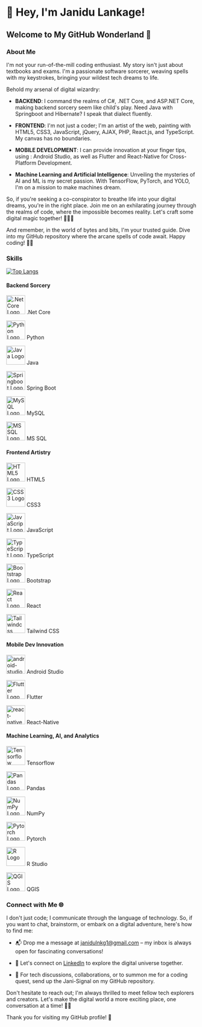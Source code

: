 # 👋 Hey, I'm Janidu Lankage!

## Welcome to My GitHub Wonderland 🚀

### About Me

I'm not your run-of-the-mill coding enthusiast. My story isn't just about textbooks and exams. I'm a passionate software sorcerer, weaving spells with my keystrokes, bringing your wildest tech dreams to life.

Behold my arsenal of digital wizardry:

- **BACKEND**: I command the realms of C#, .NET Core, and ASP.NET Core, making backend sorcery seem like child's play. Need Java with Springboot and Hibernate? I speak that dialect fluently.

- **FRONTEND**: I'm not just a coder; I'm an artist of the web, painting with HTML5, CSS3, JavaScript, jQuery, AJAX, PHP, React.js, and TypeScript. My canvas has no boundaries.

- **MOBILE DEVELOPMENT**: I can provide innovation at your finger tips,  using : Android Studio, as well as Flutter and React-Native for Cross-Platform Development.

- **Machine Learning and Artificial Intelligence**: Unveiling the mysteries of AI and ML is my secret passion. With TensorFlow, PyTorch, and YOLO, I'm on a mission to make machines dream.

So, if you're seeking a co-conspirator to breathe life into your digital dreams, you're in the right place. Join me on an exhilarating journey through the realms of code, where the impossible becomes reality. Let's craft some digital magic together! 🧙‍♂️✨

And remember, in the world of bytes and bits, I'm your trusted guide. Dive into my GitHub repository where the arcane spells of code await. Happy coding! 🚀🌟

### Skills

[![Top Langs](https://github-readme-stats.vercel.app/api/top-langs/?username=janidulnkg1)](https://github.com/anuraghazra/github-readme-stats)

#### Backend Sorcery

<img src="https://cdn.jsdelivr.net/gh/devicons/devicon/icons/dot-net/dot-net-original.svg" alt=".Net Core Logo" width="50" height="50"> .Net Core

<img src="https://cdn.jsdelivr.net/gh/devicons/devicon/icons/python/python-original.svg" alt="Python Logo" width="50" height="50"> Python

<img src="https://cdn.jsdelivr.net/gh/devicons/devicon/icons/java/java-original.svg" alt="Java Logo" width="50" height="50"> Java

<img src="https://cdn.jsdelivr.net/gh/devicons/devicon/icons/spring/spring-original.svg" alt="Springboot Logo" width="50" height="50"> Spring Boot

<img src="https://cdn.jsdelivr.net/gh/devicons/devicon/icons/mysql/mysql-original.svg" alt="MySQL Logo" width="50" height="50"> MySQL

<img src="https://cdn.jsdelivr.net/gh/devicons/devicon/icons/microsoftsqlserver/microsoftsqlserver-plain.svg" alt="MSSQL Logo" width="50" height="50"> MS SQL

#### Frontend Artistry

<img src="https://cdn.jsdelivr.net/gh/devicons/devicon/icons/html5/html5-original.svg" alt="HTML5 Logo" width="50" height="50"> HTML5

<img src="https://cdn.jsdelivr.net/gh/devicons/devicon/icons/css3/css3-original.svg" alt="CSS3 Logo" width="50" height="50"> CSS3

<img src="https://cdn.jsdelivr.net/gh/devicons/devicon/icons/javascript/javascript-original.svg" alt="JavaScript Logo" width="50" height="50"> JavaScript

<img src="https://www.vectorlogo.zone/logos/typescriptlang/typescriptlang-icon.svg" alt="TypeScript Logo" width="50" height="50"> TypeScript

<img src="https://cdn.jsdelivr.net/gh/devicons/devicon/icons/bootstrap/bootstrap-original.svg" alt="Bootstrap Logo" width="50" height="50"> Bootstrap

<img src="https://cdn.jsdelivr.net/gh/devicons/devicon/icons/react/react-original.svg" alt="React Logo" width="50" height="50"> React

<img src="https://upload.wikimedia.org/wikipedia/commons/d/d5/Tailwind_CSS_Logo.svg" alt="Tailwindcss Logo" width="50" height="50"> Tailwind CSS

#### Mobile Dev Innovation

<img src="https://img.icons8.com/color/48/android-studio--v3.png" alt="android-studio logo" width="50" height="50"> Android Studio

<img src="https://img.icons8.com/external-tal-revivo-color-tal-revivo/24/external-flutter-is-an-open-source-mobile-application-development-framework-created-by-google-logo-color-tal-revivo.png" alt="Flutter Logo"  width="50" height="50"> Flutter

<img src="https://img.icons8.com/cute-clipart/64/react-native.png" alt="react-native logo" width="50" height="50"> React-Native

#### Machine Learning, AI, and Analytics

<img src="https://cdn.jsdelivr.net/gh/devicons/devicon/icons/tensorflow/tensorflow-original.svg" alt="Tensorflow Logo" width="50" height="50"> Tensorflow

<img src="https://upload.wikimedia.org/wikipedia/commons/e/ed/Pandas_logo.svg" alt="Pandas Logo" width="50" height="50"> Pandas

<img src="https://upload.wikimedia.org/wikipedia/commons/3/31/NumPy_logo_2020.svg" alt="NumPy Logo" width="50" height="50"> NumPy

<img src="https://www.vectorlogo.zone/logos/pytorch/pytorch-ar21.svg" alt="Pytorch Logo" width="50" height="50"> Pytorch

<img src="https://cdn.jsdelivr.net/gh/devicons/devicon/icons/r/r-original.svg" alt="R Logo" width="50" height="50"> R Studio

<img src="https://www.vectorlogo.zone/logos/qgis/qgis-official.svg" alt="QGIS Logo" width="50" height="50"> QGIS

### Connect with Me 🌐

I don't just code; I communicate through the language of technology. So, if you want to chat, brainstorm, or embark on a digital adventure, here's how to find me:

- 📬 Drop me a message at janidulnkg1@gmail.com – my inbox is always open for fascinating conversations!

- 💼 Let's connect on [LinkedIn](https://www.linkedin.com/in/janidu-lankage-12336767/) to explore the digital universe together.

- 🚀 For tech discussions, collaborations, or to summon me for a coding quest, send up the Jani-Signal on my GitHub repository.

Don't hesitate to reach out; I'm always thrilled to meet fellow tech explorers and creators. Let's make the digital world a more exciting place, one conversation at a time! 🚀💬

Thank you for visiting my GitHub profile! 🙌
